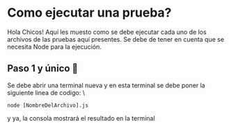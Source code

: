 # Como ejecutar una prueba?

Hola Chicos! Aquí les muesto como se debe ejecutar cada uno de los archivos de las pruebas aquí presentes.
Se debe de tener en cuenta que se necesita Node para la ejecución.

## Paso 1 y único 👀

Se debe abrir una terminal nueva y en esta terminal se debe poner la siguiente linea de codigo: \

`node [NombreDelArchivo].js` 

y ya, la consola mostrará el resultado en la terminal
